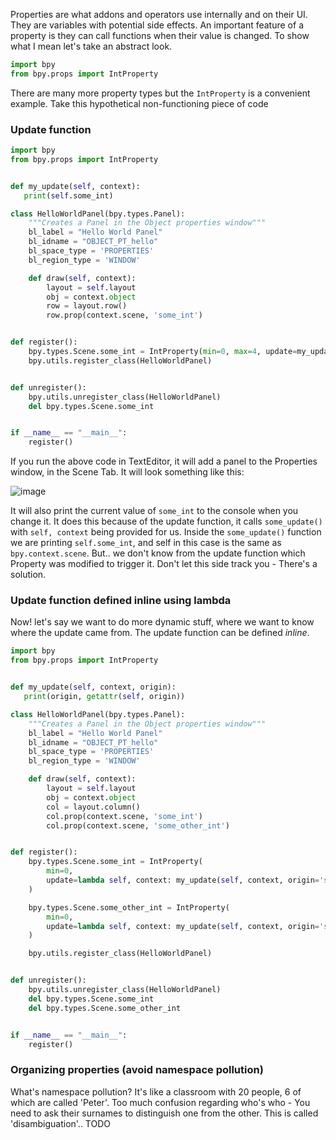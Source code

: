 Properties are what addons and operators use internally and on their UI. They are variables with potential side effects. An important feature of a property is they can call functions when their value is changed. To show what I mean let's take an abstract look.

```python
import bpy
from bpy.props import IntProperty
```
There are many more property types but the `IntProperty` is a convenient example. Take this hypothetical non-functioning piece of code

### Update function

```python
import bpy
from bpy.props import IntProperty


def my_update(self, context):
   print(self.some_int)

class HelloWorldPanel(bpy.types.Panel):
    """Creates a Panel in the Object properties window"""
    bl_label = "Hello World Panel"
    bl_idname = "OBJECT_PT_hello"
    bl_space_type = 'PROPERTIES'
    bl_region_type = 'WINDOW'

    def draw(self, context):
        layout = self.layout
        obj = context.object
        row = layout.row()
        row.prop(context.scene, 'some_int')


def register():
    bpy.types.Scene.some_int = IntProperty(min=0, max=4, update=my_update)
    bpy.utils.register_class(HelloWorldPanel)


def unregister():
    bpy.utils.unregister_class(HelloWorldPanel)
    del bpy.types.Scene.some_int


if __name__ == "__main__":
    register()

```
If you run the above code in TextEditor, it will add a panel to the Properties window, in the Scene Tab. It will look something like this:

![image](https://cloud.githubusercontent.com/assets/619340/11906029/106cc8b8-a5ca-11e5-9b15-25dbad98453d.png)

It will also print the current value of `some_int` to the console when you change it. It does this because of the update function, it calls `some_update()` with `self, context` being provided for us. Inside the `some_update()` function we are printing `self.some_int`, and self in this case is the same as `bpy.context.scene`. But.. we don't know from the update function which Property was modified to trigger it. Don't let this side track you - There's a solution.

### Update function defined inline using lambda

Now! let's say we want to do more dynamic stuff, where we want to know where the update came from. The update function can be defined _inline_.

```python
import bpy
from bpy.props import IntProperty


def my_update(self, context, origin):
   print(origin, getattr(self, origin))

class HelloWorldPanel(bpy.types.Panel):
    """Creates a Panel in the Object properties window"""
    bl_label = "Hello World Panel"
    bl_idname = "OBJECT_PT_hello"
    bl_space_type = 'PROPERTIES'
    bl_region_type = 'WINDOW'

    def draw(self, context):
        layout = self.layout
        obj = context.object
        col = layout.column()
        col.prop(context.scene, 'some_int')
        col.prop(context.scene, 'some_other_int')        


def register():
    bpy.types.Scene.some_int = IntProperty(
        min=0,
        update=lambda self, context: my_update(self, context, origin='some_int')
    )

    bpy.types.Scene.some_other_int = IntProperty(
        min=0,
        update=lambda self, context: my_update(self, context, origin='some_other_int')
    )

    bpy.utils.register_class(HelloWorldPanel)


def unregister():
    bpy.utils.unregister_class(HelloWorldPanel)
    del bpy.types.Scene.some_int
    del bpy.types.Scene.some_other_int    


if __name__ == "__main__":
    register()

```

### Organizing properties (avoid namespace pollution)

What's namespace pollution? It's like a classroom with 20 people, 6 of which are called 'Peter'. Too much confusion regarding who's who - You need to ask their surnames to distinguish one from the other. This is called  'disambiguation'.. TODO